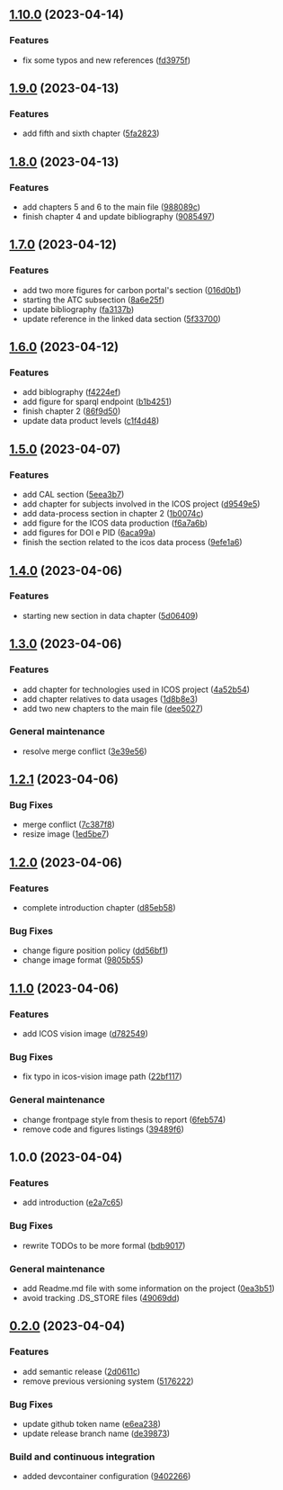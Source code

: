 ## [1.10.0](https://github.com/PaoloPenazzi/WS-assignment-1/compare/1.9.0...1.10.0) (2023-04-14)


### Features

* fix some typos and new references ([fd3975f](https://github.com/PaoloPenazzi/WS-assignment-1/commit/fd3975f2f95cd9514c75fcafa031a082804b6ac3))

## [1.9.0](https://github.com/PaoloPenazzi/WS-assignment-1/compare/1.8.0...1.9.0) (2023-04-13)


### Features

* add fifth and sixth chapter ([5fa2823](https://github.com/PaoloPenazzi/WS-assignment-1/commit/5fa2823cc4938177a867bd96c30aac394bbdd25c))

## [1.8.0](https://github.com/PaoloPenazzi/WS-assignment-1/compare/1.7.0...1.8.0) (2023-04-13)


### Features

* add chapters 5 and 6 to the main file ([988089c](https://github.com/PaoloPenazzi/WS-assignment-1/commit/988089c36a187f7dd2021a7cb3d6c3ff57b22076))
* finish chapter 4 and update bibliography ([9085497](https://github.com/PaoloPenazzi/WS-assignment-1/commit/90854972370c73ff68bb38b44631e78c50befc6e))

## [1.7.0](https://github.com/PaoloPenazzi/WS-assignment-1/compare/1.6.0...1.7.0) (2023-04-12)


### Features

* add two more figures for carbon portal's section ([016d0b1](https://github.com/PaoloPenazzi/WS-assignment-1/commit/016d0b1641f78e121eaca55ca784656e81b78341))
* starting the ATC subsection ([8a6e25f](https://github.com/PaoloPenazzi/WS-assignment-1/commit/8a6e25fbc174352412151d8554c3af6858d6b1b1))
* update bibliography ([fa3137b](https://github.com/PaoloPenazzi/WS-assignment-1/commit/fa3137b4502a54b036b189c44d5a6d0cc5fd0836))
* update reference in the linked data section ([5f33700](https://github.com/PaoloPenazzi/WS-assignment-1/commit/5f337009f98ddab93002a5a309513744c42fde7e))

## [1.6.0](https://github.com/PaoloPenazzi/WS-assignment-1/compare/1.5.0...1.6.0) (2023-04-12)


### Features

* add biblography ([f4224ef](https://github.com/PaoloPenazzi/WS-assignment-1/commit/f4224efd27a3b3134eb259acb3b83952c256d418))
* add figure for sparql endpoint ([b1b4251](https://github.com/PaoloPenazzi/WS-assignment-1/commit/b1b42519466d3d7d00d918405b2e77b2d3a13e0c))
* finish chapter 2 ([86f9d50](https://github.com/PaoloPenazzi/WS-assignment-1/commit/86f9d50520ad38a0799afccada7ac75d330cb65d))
* update data product levels ([c1f4d48](https://github.com/PaoloPenazzi/WS-assignment-1/commit/c1f4d483a56d4d4f9ebdb9eb0ae5eefb94ac1806))

## [1.5.0](https://github.com/PaoloPenazzi/WS-assignment-1/compare/1.4.0...1.5.0) (2023-04-07)


### Features

* add CAL section ([5eea3b7](https://github.com/PaoloPenazzi/WS-assignment-1/commit/5eea3b75403c633638b9fdf0b8e45b6ca038c19e))
* add chapter for subjects involved in the ICOS project ([d9549e5](https://github.com/PaoloPenazzi/WS-assignment-1/commit/d9549e5bf9ecce23fcdf123d8404c096de163a8c))
* add data-process section in chapter 2 ([1b0074c](https://github.com/PaoloPenazzi/WS-assignment-1/commit/1b0074cc5e0648245fccf03edb1adab8baad2201))
* add figure for the ICOS data production ([f6a7a6b](https://github.com/PaoloPenazzi/WS-assignment-1/commit/f6a7a6b126f0e396d9b27c6588da37e74c066d63))
* add figures for DOI e PID ([6aca99a](https://github.com/PaoloPenazzi/WS-assignment-1/commit/6aca99a04d393d729db72f633e0c3fb5f700215e))
* finish the section related to the icos data process ([9efe1a6](https://github.com/PaoloPenazzi/WS-assignment-1/commit/9efe1a6204034cbe0b5985dfe7a28a4a1279dbf9))

## [1.4.0](https://github.com/PaoloPenazzi/WS-assignment-1/compare/1.3.0...1.4.0) (2023-04-06)


### Features

* starting new section in data chapter ([5d06409](https://github.com/PaoloPenazzi/WS-assignment-1/commit/5d06409fb6459ee1f6099f132623aeaf4f73e45b))

## [1.3.0](https://github.com/PaoloPenazzi/WS-assignment-1/compare/1.2.1...1.3.0) (2023-04-06)


### Features

* add chapter for technologies used in ICOS project ([4a52b54](https://github.com/PaoloPenazzi/WS-assignment-1/commit/4a52b5429f6b48c4dd5bb5873f3296b6fe44e0de))
* add chapter relatives to data usages ([1d8b8e3](https://github.com/PaoloPenazzi/WS-assignment-1/commit/1d8b8e3601c6d664fa2d718f7b347d4cfea21fb1))
* add two new chapters to the main file ([dee5027](https://github.com/PaoloPenazzi/WS-assignment-1/commit/dee5027f5491347628f07361c8d7b2068ac023a0))


### General maintenance

* resolve merge conflict ([3e39e56](https://github.com/PaoloPenazzi/WS-assignment-1/commit/3e39e56a6cfd733bbe60ee6eed79c2994a2701b0))

## [1.2.1](https://github.com/PaoloPenazzi/WS-assignment-1/compare/1.2.0...1.2.1) (2023-04-06)


### Bug Fixes

* merge conflict ([7c387f8](https://github.com/PaoloPenazzi/WS-assignment-1/commit/7c387f8c83c2abcf4f723600fd97b95c6e569cf6))
* resize image ([1ed5be7](https://github.com/PaoloPenazzi/WS-assignment-1/commit/1ed5be782b8b3c8b9614ca85ae59c177fb0b23ca))

## [1.2.0](https://github.com/PaoloPenazzi/WS-assignment-1/compare/1.1.0...1.2.0) (2023-04-06)


### Features

* complete introduction chapter ([d85eb58](https://github.com/PaoloPenazzi/WS-assignment-1/commit/d85eb588d0b87b8fc7bd2a3720168cc8fadef87e))


### Bug Fixes

* change figure position policy ([dd56bf1](https://github.com/PaoloPenazzi/WS-assignment-1/commit/dd56bf1e7ab6f07418bd8cbdcc6f304fbdcaa054))
* change image format ([9805b55](https://github.com/PaoloPenazzi/WS-assignment-1/commit/9805b554e5a52599d11afa77cd83d4a9b9fff2ab))

## [1.1.0](https://github.com/PaoloPenazzi/WS-assignment-1/compare/1.0.0...1.1.0) (2023-04-06)


### Features

* add ICOS vision image ([d782549](https://github.com/PaoloPenazzi/WS-assignment-1/commit/d782549158af393295e25ae0dda2b82c0d7156a9))


### Bug Fixes

* fix typo in icos-vision image path ([22bf117](https://github.com/PaoloPenazzi/WS-assignment-1/commit/22bf117054bc7e3bea34e0db8031fe2bfab49831))


### General maintenance

* change frontpage style from thesis to report ([6feb574](https://github.com/PaoloPenazzi/WS-assignment-1/commit/6feb5745af172808b5bc87a6806b5db04211a007))
* remove code and figures listings ([39489f6](https://github.com/PaoloPenazzi/WS-assignment-1/commit/39489f61eaa0735c364e8c1356252eb603f3ffd1))

## 1.0.0 (2023-04-04)


### Features

* add introduction ([e2a7c65](https://github.com/PaoloPenazzi/WS-assignment-1/commit/e2a7c65b0a3c9b3066fad06e784f38d163b88440))


### Bug Fixes

* rewrite TODOs to be more formal ([bdb9017](https://github.com/PaoloPenazzi/WS-assignment-1/commit/bdb9017a9b41c123535805c24810baf08acce2d9))


### General maintenance

* add Readme.md file with some information on the project ([0ea3b51](https://github.com/PaoloPenazzi/WS-assignment-1/commit/0ea3b51167a9f2ed5c64488f0bb038dc059f023d))
* avoid tracking .DS_STORE files ([49069dd](https://github.com/PaoloPenazzi/WS-assignment-1/commit/49069ddbb569866376831188430e8bf0d0f0d0ad))

## [0.2.0](https://github.com/FilippoVissani/latex-template/compare/0.1.2+2023-03-14-16-45...0.2.0) (2023-04-04)


### Features

* add semantic release ([2d0611c](https://github.com/FilippoVissani/latex-template/commit/2d0611ce43f2dde4fc4dea5bad57b5a597b6f9de))
* remove previous versioning system ([5176222](https://github.com/FilippoVissani/latex-template/commit/5176222e75c107db276e054cd680f8808891649f))


### Bug Fixes

* update github token name ([e6ea238](https://github.com/FilippoVissani/latex-template/commit/e6ea2380def76c13ce9d3446bab8537b0a808297))
* update release branch name ([de39873](https://github.com/FilippoVissani/latex-template/commit/de3987367ad05b50a44ab2a1b94f8075fea18926))


### Build and continuous integration

* added devcontainer configuration ([9402266](https://github.com/FilippoVissani/latex-template/commit/9402266a035585ff436b8f3251207c340e8bfa5e))
